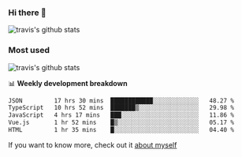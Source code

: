 ### Hi there 👋

<!--
**HondryTravis/HondryTravis** is a ✨ _special_ ✨ repository because its `README.md` (this file) appears on your GitHub profile.

Here are some ideas to get you started:

- 🔭 I’m currently working on ...
- 🌱 I’m currently learning ...
- 👯 I’m looking to collaborate on ...
- 🤔 I’m looking for help with ...
- 💬 Ask me about ...
- 📫 How to reach me: ...
- 😄 Pronouns: ...
- ⚡ Fun fact: ...
-->

![travis's github stats](https://github-readme-stats.vercel.app/api?username=HondryTravis&hide=stars)
### Most used
![travis's github stats](https://github-readme-stats.anuraghazra1.vercel.app/api/top-langs/?username=HondryTravis&layout=compact&hide_title=true)

📊 **Weekly development breakdown**

<!--START_SECTION:waka-->

```txt
JSON         17 hrs 30 mins  ████████████░░░░░░░░░░░░░   48.27 %
TypeScript   10 hrs 52 mins  ███████▒░░░░░░░░░░░░░░░░░   29.98 %
JavaScript   4 hrs 17 mins   ███░░░░░░░░░░░░░░░░░░░░░░   11.86 %
Vue.js       1 hr 52 mins    █▒░░░░░░░░░░░░░░░░░░░░░░░   05.17 %
HTML         1 hr 35 mins    █░░░░░░░░░░░░░░░░░░░░░░░░   04.40 %
```

<!--END_SECTION:waka-->

If you want to know more, check out it [about myself](https://hondrytravis.github.io/)
